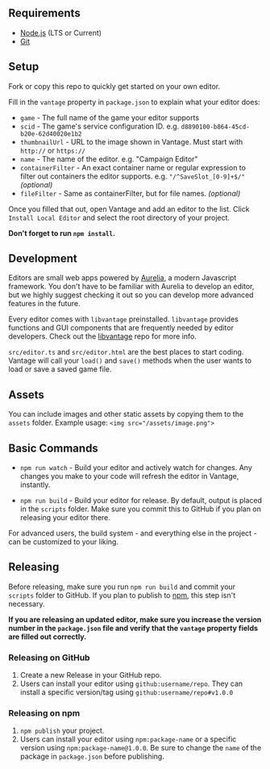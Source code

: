 ## Requirements

- [Node.js](https://nodejs.org) (LTS or Current)
- [Git](https://git-scm.com/downloads)

## Setup

Fork or copy this repo to quickly get started on your own editor.

Fill in the `vantage` property in `package.json` to explain what your editor does:

- `game` - The full name of the game your editor supports
- `scid` - The game's service configuration ID. e.g. `d8890100-b864-45cd-b20e-62d40020e1b2`
- `thumbnailUrl` - URL to the image shown in Vantage. Must start with `http://` or `https://`
- `name` - The name of the editor. e.g. "Campaign Editor"
- `containerFilter` - An exact container name or regular expression to filter out containers the editor supports. e.g. `"/^SaveSlot_[0-9]+$/"` *(optional)*
- `fileFilter` - Same as containerFilter, but for file names. *(optional)*

Once you filled that out, open Vantage and add an editor to the list. Click `Install Local Editor` and select the root directory of your project.

**Don't forget to run `npm install`.**

## Development

Editors are small web apps powered by [Aurelia](http://aurelia.io/), a modern Javascript framework. You don't have to be familiar with Aurelia to develop an editor, but we highly suggest checking it out so you can develop more advanced features in the future.

Every editor comes with `libvantage` preinstalled. `libvantage` provides functions and GUI components that are frequently needed by editor developers. Check out the [libvantage](https://github.com/vantagemods/libvantage) repo for more info.

`src/editor.ts` and `src/editor.html` are the best places to start coding. Vantage will call your `load()` and `save()` methods when the user wants to load or save a saved game file.

## Assets

You can include images and other static assets by copying them to the `assets` folder. Example usage: `<img src="/assets/image.png">`

## Basic Commands

- `npm run watch` - Build your editor and actively watch for changes. Any changes you make to your code will refresh the editor in Vantage, instantly.

- `npm run build` - Build your editor for release. By default, output is placed in the `scripts` folder. Make sure you commit this to GitHub if you plan on releasing your editor there.

For advanced users, the build system - and everything else in the project - can be customized to your liking.

## Releasing

Before releasing, make sure you run `npm run build` and commit your `scripts` folder to GitHub. If you plan to publish to [npm](https://www.npmjs.com/), this step isn't necessary.

**If you are releasing an updated editor, make sure you increase the version number in the `package.json` file and verify that the `vantage` property fields are filled out correctly.**

### Releasing on GitHub

1. Create a new Release in your GitHub repo.
2. Users can install your editor using `github:username/repo`. They can install a specific version/tag using `github:username/repo#v1.0.0`

### Releasing on npm

1. `npm publish` your project.
2. Users can install your editor using `npm:package-name` or a specific version using `npm:package-name@1.0.0`. Be sure to change the `name` of the package in `package.json` before publishing.
